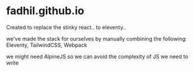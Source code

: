 # fadhil.github.io

Created to replace the stinky react.. to eleventy..

we've made the stack for ourselves by manually combining the following:
Eleventy, TailwindCSS, Webpack

we might need AlpineJS so we can avoid the complexity of JS we need to write

